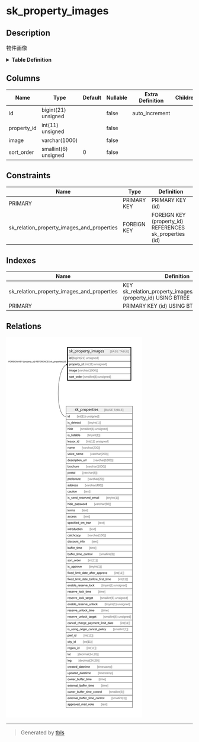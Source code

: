 # sk_property_images

## Description

物件画像

<details>
<summary><strong>Table Definition</strong></summary>

```sql
CREATE TABLE `sk_property_images` (
  `id` bigint(21) unsigned NOT NULL AUTO_INCREMENT COMMENT '物件画像ID',
  `property_id` int(11) unsigned NOT NULL COMMENT '物件ID',
  `image` varchar(1000) NOT NULL DEFAULT '' COMMENT '画像パス',
  `sort_order` smallint(6) unsigned NOT NULL DEFAULT '0' COMMENT 'ソート順',
  PRIMARY KEY (`id`),
  KEY `sk_relation_property_images_and_properties` (`property_id`),
  CONSTRAINT `sk_relation_property_images_and_properties` FOREIGN KEY (`property_id`) REFERENCES `sk_properties` (`id`) ON DELETE CASCADE ON UPDATE CASCADE
) ENGINE=InnoDB AUTO_INCREMENT=[Redacted by tbls] DEFAULT CHARSET=utf8 COMMENT='物件画像'
```

</details>

## Columns

| Name | Type | Default | Nullable | Extra Definition | Children | Parents | Comment |
| ---- | ---- | ------- | -------- | ---------------- | -------- | ------- | ------- |
| id | bigint(21) unsigned |  | false | auto_increment |  |  | 物件画像ID |
| property_id | int(11) unsigned |  | false |  |  | [sk_properties](sk_properties.md) | 物件ID |
| image | varchar(1000) |  | false |  |  |  | 画像パス |
| sort_order | smallint(6) unsigned | 0 | false |  |  |  | ソート順 |

## Constraints

| Name | Type | Definition |
| ---- | ---- | ---------- |
| PRIMARY | PRIMARY KEY | PRIMARY KEY (id) |
| sk_relation_property_images_and_properties | FOREIGN KEY | FOREIGN KEY (property_id) REFERENCES sk_properties (id) |

## Indexes

| Name | Definition |
| ---- | ---------- |
| sk_relation_property_images_and_properties | KEY sk_relation_property_images_and_properties (property_id) USING BTREE |
| PRIMARY | PRIMARY KEY (id) USING BTREE |

## Relations

![er](sk_property_images.svg)

---

> Generated by [tbls](https://github.com/k1LoW/tbls)
